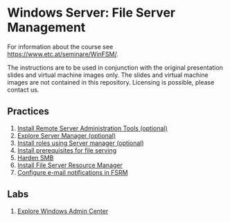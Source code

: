 # Windows Server: File Server Management

For information about the course see <https://www.etc.at/seminare/WinFSM/>.

The instructions are to be used in conjunction with the original presentation slides and virtual machine images only. The slides and virtual machine images are not contained in this repository. Licensing is possible, please contact us.

## Practices

1. [Install Remote Server Administration Tools (optional)](Practices/Install-Remote-Server-Administration-Tools.md)
1. [Explore Server Manager (optional)](Practices/Explore-Server-Manager.md)
1. [Install roles using Server manager (optional)](Practices/Install-roles-using-Server-Manager.md)
1. [Install prerequisites for file serving](Practices/Install-prerequisites-for-file-serving.md)
1. [Harden SMB](Practices/Harden-SMB.md)
1. [Install File Server Resource Manager](Practices/Install-File-Server-Resource-Manager.md)
1. [Configure e-mail notifications in FSRM](Practices/Configure-e-mail-notifications-in-FSRM.md)

## Labs

1. [Explore Windows Admin Center](Labs/Explore-Windows-Admin-Center.md)
